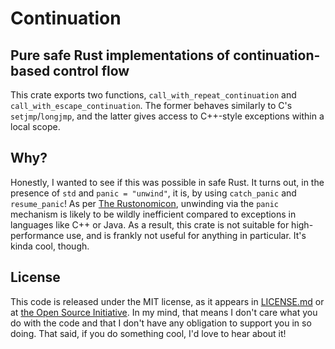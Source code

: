 # Continuation
## Pure safe Rust implementations of continuation-based control flow

This crate exports two functions, `call_with_repeat_continuation` and
`call_with_escape_continuation`. The former behaves similarly to C's `setjmp`/`longjmp`,
and the latter gives access to C++-style exceptions within a local scope.

## Why?

Honestly, I wanted to see if this was possible in safe Rust. It turns out, in the presence
of `std` and `panic = "unwind"`, it is, by using `catch_panic` and `resume_panic`! As per
[The Rustonomicon](https://doc.rust-lang.org/nomicon/unwinding.html), unwinding via the
`panic` mechanism is likely to be wildly inefficient compared to exceptions in languages
like C++ or Java. As a result, this crate is not suitable for high-performance use, and is
frankly not useful for anything in particular. It's kinda cool, though.

## License

This code is released under the MIT license, as it appears in [LICENSE.md](./LICENSE.md)
or at [the Open Source Initiative](https://opensource.org/licenses/MIT). In my mind, that
means I don't care what you do with the code and that I don't have any obligation to
support you in so doing. That said, if you do something cool, I'd love to hear about it!
